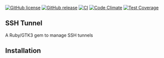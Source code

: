 [![GitHub license](https://img.shields.io/github/license/ungtb10d/ssh-hull.svg)](https://github.com/ungtb10d/ssh-hull/blob/master/LICENSE)
[![GitHub release](https://img.shields.io/github/release/ungtb10d/ssh-hull.svg)](https://github.com/ungtb10d/ssh-hull/releases/latest)
[![CI](https://github.com/ungtb10d/ssh-hull/workflows/CI/badge.svg)](https://github.com/ungtb10d/ssh-hull/actions)
[![Code Climate](https://codeclimate.com/github/ungtb10d/ssh-hull/badges/gpa.svg)](https://codeclimate.com/github/ungtb10d/ssh-hull)
[![Test Coverage](https://codeclimate.com/github/ungtb10d/ssh-hull/badges/coverage.svg)](https://codeclimate.com/github/ungtb10d/ssh-hull/coverage)

## SSH Tunnel

A Ruby/GTK3 gem to manage SSH tunnels

## Installation

